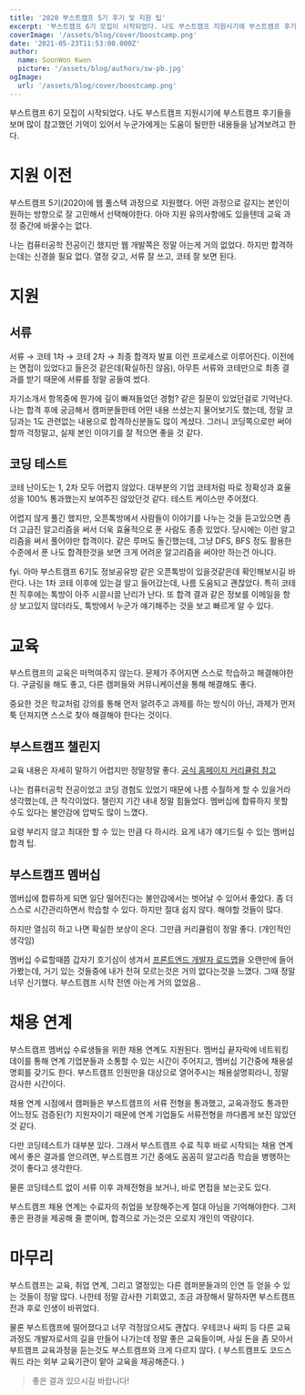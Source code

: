 ```yaml
---
title: '2020 부스트캠프 5기 후기 및 지원 팁'
excerpt: '부스트캠프 6기 모집이 시작되었다. 나도 부스트캠프 지원시기에 부스트캠프 후기들을 보며 많이 참고했던 기억이 있어서 누군가에게는 도움이 될만한 내용들을 남겨보고자 한다.'
coverImage: '/assets/blog/cover/boostcamp.png'
date: '2021-05-23T11:53:00.000Z'
author:
  name: SoonWon Kwon
  picture: '/assets/blog/authors/sw-pb.jpg'
ogImage:
  url: '/assets/blog/cover/boostcamp.png'
---
```


부스트캠프 6기 모집이 시작되었다. 나도 부스트캠프 지원시기에 부스트캠프 후기들을 보며 많이 참고했던 기억이 있어서 누군가에게는 도움이 될만한 내용들을 남겨보려고 한다.

# 지원 이전

부스트캠프 5기(2020)에 웹 풀스택 과정으로 지원했다. 어떤 과정으로 갈지는 본인이 원하는 방향으로 잘 고민해서 선택해야한다. 아마 지원 유의사항에도 있을텐데 교육 과정 중간에 바꿀수는 없다.

나는 컴퓨터공학 전공이긴 했지만 웹 개발쪽은 정말 아는게 거의 없었다. 하지만 합격하는데는 신경쓸 필요 없다. 열정 갖고, 서류 잘 쓰고, 코테 잘 보면 된다.

# 지원

## 서류

서류 → 코테 1차 → 코테 2차 → 최종 합격자 발표 이런 프로세스로 이루어진다. 이전에는 면접이 있었다고 들은것 같은데(확실하진 않음), 아무튼 서류와 코테만으로 최종 결과를 받기 때문에 서류를 정말 공들여 썼다.

자기소개서 항목중에 뭔가에 깊이 빠져들었던 경험? 같은 질문이 있었던걸로 기억난다. 나는 합격 후에 궁금해서 캠퍼분들한테 어떤 내용 쓰셨는지 물어보기도 했는데, 정말 코딩과는 1도 관련없는 내용으로 합격하신분들도 많이 계셨다. 그러니 코딩쪽으로만 써야할까 걱정말고, 실제 본인 이야기를 잘 적으면 좋을 것 같다.

## 코딩 테스트

코테 난이도는 1, 2차 모두 어렵지 않았다. 대부분의 기업 코테처럼 따로 정확성과 효율성을 100% 통과했는지 보여주진 않았던것 같다. 테스트 케이스만 주어졌다.

어렵지 않게 풀긴 했지만, 오픈톡방에서 사람들이 이야기를 나누는 것을 듣고있으면 좀 더 고급진 알고리즘을 써서 더욱 효율적으로 푼 사람도 종종 있었다. 당시에는 이런 알고리즘을 써서 풀어야만 합격이다. 같은 루머도 돌긴했는데, 그냥 DFS, BFS 정도 활용한 수준에서 푼 나도 합격한것을 보면 크게 어려운 알고리즘을 써야만 하는건 아니다.

fyi. 아마 부스트캠프 6기도 정보공유방 같은 오픈톡방이 있을것같은데 확인해보시길 바란다. 나는 1차 코테 이후에 있는걸 알고 들어갔는데, 나름 도움되고 괜찮았다. 특히 코테 친 직후에는 톡방이 아주 시끌시끌 난리가 난다. 또 합격 결과 같은 정보를 이메일을 항상 보고있지 않더라도, 톡방에서 누군가 얘기해주는 것을 보고 빠르게 알 수 있다.

# 교육

부스트캠프의 교육은 떠먹여주지 않는다. 문제가 주어지면 스스로 학습하고 해결해야한다. 구글링을 해도 좋고, 다른 캠퍼들와 커뮤니케이션을 통해 해결해도 좋다.

중요한 것은 학교처럼 강의를 통해 먼저 알려주고 과제를 하는 방식이 아닌, 과제가 먼저 툭 던져지면 스스로 찾아 해결해야 한다는 것이다.

## 부스트캠프 챌린지

교육 내용은 자세히 말하기 어렵지만 정말정말 좋다. [공식 홈페이지 커리큘럼 참고](https://boostcamp.connect.or.kr/program_wm.html)

나는 컴퓨터공학 전공이었고 코딩 경험도 있었기 때문에 나름 수월하게 할 수 있을거라 생각했는데, 큰 착각이었다. 챌린지 기간 내내 정말 힘들었다. 멤버십에 합류하지 못할 수도 있다는 불안감에 압박도 많이 느꼈다.

요령 부리지 않고 최대한 할 수 있는 만큼 다 하시라. 요게 내가 얘기드릴 수 있는 멤버십 합격 팁.

## 부스트캠프 멤버십

멤버십에 합류하게 되면 일단 떨어진다는 불안감에서는 벗어날 수 있어서 좋았다. 좀 더 스스로 시간관리하면서 학습할 수 있다. 하지만 절대 쉽지 않다. 해야할 것들이 많다.

하지만 열심히 하고 나면 확실한 보상이 온다. 그만큼 커리큘럼이 정말 좋다. (개인적인 생각임)

멤버십 수료할때쯤 갑자기 호기심이 생겨서 [프론트엔드 개발자 로드맵](https://github.com/kamranahmedse/developer-roadmap)을 오랜만에 들어가봤는데, 거기 있는 것들중에 내가 전혀 모르는것은 거의 없다는것을 느꼈다. 그때 정말 너무 신기했다. 부스트캠프 시작 전엔 아는게 거의 없었음..

# 채용 연계

부스트캠프 멤버십 수료생들을 위한 채용 연계도 지원된다. 멤버십 끝자락에 네트워킹 데이를 통해 연계 기업분들과 소통할 수 있는 시간이 주어지고, 멤버십 기간중에 채용설명회를 갖기도 한다. 부스트캠프 인원만을 대상으로 열어주시는 채용설명회라니, 정말 감사한 시간이다.

채용 연계 시점에서 캠퍼들은 부스트캠프의 서류 전형을 통과했고, 교육과정도 통과한 어느정도 검증된(?) 지원자이기 때문에 연계 기업들도 서류전형을 까다롭게 보진 않았던것 같다.

다만 코딩테스트가 대부분 있다. 그래서 부스트캠프 수료 직후 바로 시작되는 채용 연계에서 좋은 결과를 얻으려면, 부스트캠프 기간 중에도 꼼꼼히 알고리즘 학습을 병행하는것이 좋다고 생각한다.

물론 코딩테스트 없이 서류 이후 과제전형을 보거나, 바로 면접을 보는곳도 있다.

부스트캠프 채용 연계는 수료자의 취업을 보장해주는게 절대 아님을 기억해야한다. 그저 좋은 환경을 제공해 줄 뿐이며, 합격으로 가는것은 오로지 개인의 역량이다.

# 마무리

부스트캠프는 교육, 취업 연계, 그리고 열정있는 다른 캠퍼분들과의 인연 등 얻을 수 있는 것들이 정말 많다. 나한테 정말 감사한 기회였고, 조금 과장해서 말하자면 부스트캠프 전과 후로 인생이 바뀌었다.

물론 부스트캠프에 떨어졌다고 너무 걱정않으셔도 괜찮다. 우테코나 싸피 등 다른 교육과정도 개발자로서의 길을 만들어 나가는데 정말 좋은 교육들이며, 사실 돈을 좀 모아서 부트캠프 교육과정을 듣는것도 부스트캠프와 크게 다르지 않다. ( 부스트캠프도 코드스쿼드 라는 외부 교육기관이 맡아 교육을 제공해준다. )

> 좋은 결과 있으시길 바랍니다!
